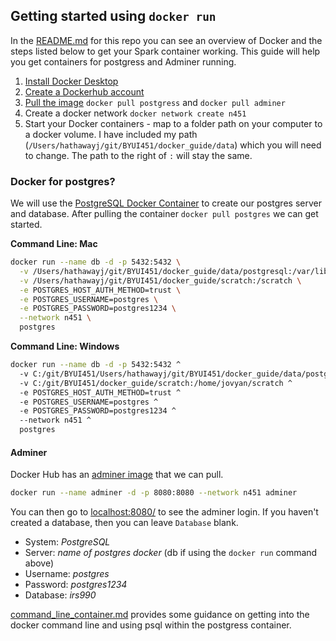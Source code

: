 ## Getting started using `docker run`

In the [README.md](README.md) for this repo you can see an overview of Docker and the steps listed below to get your Spark container working.  This guide will help you get containers for postgress and Adminer running.

1. [Install Docker Desktop](https://www.docker.com/get-started)
2. [Create a Dockerhub account](https://hub.docker.com/signup)
3. [Pull the image](https://hub.docker.com/r/jupyter/all-spark-notebook) `docker pull postgress` and `docker pull adminer`
4. Create a docker network `docker network create n451`
5. Start your Docker containers - map to a folder path on your computer to a docker volume. I have included my path (`/Users/hathawayj/git/BYUI451/docker_guide/data`) which you will need to change. The path to the right of `:` will stay the same.


### Docker for postgres?

We will use the [PostgreSQL Docker Container](https://hub.docker.com/_/postgres) to create our postgres server and database.  After pulling the container `docker pull postgres` we can get started.

__Command Line: Mac__

```bash
docker run --name db -d -p 5432:5432 \
  -v /Users/hathawayj/git/BYUI451/docker_guide/data/postgresql:/var/lib/postgresql/data \
  -v /Users/hathawayj/git/BYUI451/docker_guide/scratch:/scratch \
  -e POSTGRES_HOST_AUTH_METHOD=trust \
  -e POSTGRES_USERNAME=postgres \
  -e POSTGRES_PASSWORD=postgres1234 \
  --network n451 \
  postgres
```

__Command Line: Windows__

```bash
docker run --name db -d -p 5432:5432 ^
  -v C:/git/BYUI451/Users/hathawayj/git/BYUI451/docker_guide/data/postgresql:/var/lib/postgresql/data ^
  -v C:/git/BYUI451/docker_guide/scratch:/home/jovyan/scratch ^
  -e POSTGRES_HOST_AUTH_METHOD=trust ^
  -e POSTGRES_USERNAME=postgres ^
  -e POSTGRES_PASSWORD=postgres1234 ^
  --network n451 ^
  postgres
```

#### Adminer

Docker Hub has an [adminer image](https://hub.docker.com/_/adminer) that we can pull.

```bash
docker run --name adminer -d -p 8080:8080 --network n451 adminer
```

You can then go to [localhost:8080/](http://localhost:8080/) to see the adminer login. If you haven't created a database, then you can leave `Database` blank.

- System: _PostgreSQL_
- Server: _name of postgres docker_ (db if using the `docker run` command above)
- Username: _postgres_
- Password: _postgres1234_
- Database: _irs990_

[command_line_container.md](command_line_container.md) provides some guidance on getting into the docker command line and using psql within the postgress container.
